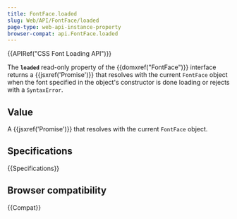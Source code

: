 ```yaml
---
title: FontFace.loaded
slug: Web/API/FontFace/loaded
page-type: web-api-instance-property
browser-compat: api.FontFace.loaded
---
```


{{APIRef("CSS Font Loading API")}}

The **`loaded`** read-only property of the {{domxref("FontFace")}} interface returns a {{jsxref('Promise')}} that resolves with the current `FontFace` object when the font specified in the object's constructor is done loading or rejects with a `SyntaxError`.

## Value

A {{jsxref('Promise')}} that resolves with the current `FontFace` object.

## Specifications

{{Specifications}}

## Browser compatibility

{{Compat}}
